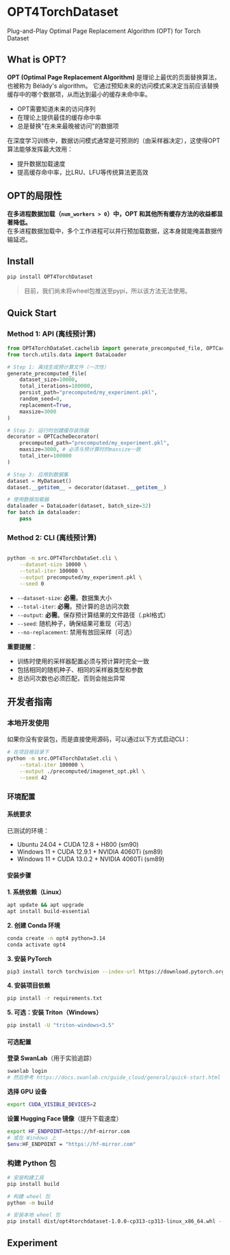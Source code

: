 # OPT4TorchDataset
Plug-and-Play Optimal Page Replacement Algorithm (OPT) for Torch Dataset

## What is OPT?

**OPT (Optimal Page Replacement Algorithm)** 是理论上最优的页面替换算法，也被称为 Bélády's algorithm。
它通过预知未来的访问模式来决定当前应该替换缓存中的哪个数据项，从而达到最小的缓存未命中率。


- OPT需要知道未来的访问序列
- 在理论上提供最佳的缓存命中率
- 总是替换"在未来最晚被访问"的数据项

在深度学习训练中，数据访问模式通常是可预测的（由采样器决定），这使得OPT算法能够发挥最大效用：
- 提升数据加载速度
- 提高缓存命中率，比LRU、LFU等传统算法更高效

## OPT的局限性

**在多进程数据加载（`num_workers > 0`）中，OPT 和其他所有缓存方法的收益都显著降低。**  
在多进程数据加载中，多个工作进程可以并行预加载数据，这本身就能掩盖数据传输延迟。

## Install
```bash
pip install OPT4TorchDataset
```
> 目前，我们尚未将wheel包推送至pypi，所以该方法无法使用。

## Quick Start

### Method 1: API (离线预计算)

```python
from OPT4TorchDataSet.cachelib import generate_precomputed_file, OPTCacheDecorator
from torch.utils.data import DataLoader

# Step 1: 离线生成预计算文件（一次性）
generate_precomputed_file(
    dataset_size=10000,
    total_iterations=100000,
    persist_path="precomputed/my_experiment.pkl",
    random_seed=0,
    replacement=True,
    maxsize=3000
)

# Step 2: 运行时创建缓存装饰器
decorator = OPTCacheDecorator(
    precomputed_path="precomputed/my_experiment.pkl",
    maxsize=3000, # 必须与预计算时的maxsize一致
    total_iter=100000
)

# Step 3: 应用到数据集
dataset = MyDataset()
dataset.__getitem__ = decorator(dataset.__getitem__)

# 使用数据加载器
dataloader = DataLoader(dataset, batch_size=32)
for batch in dataloader:
    pass
```

### Method 2: CLI (离线预计算)

```bash

python -m src.OPT4TorchDataSet.cli \
    --dataset-size 10000 \
    --total-iter 100000 \
    --output precomputed/my_experiment.pkl \
    --seed 0
```

- `--dataset-size`: **必需**。数据集大小
- `--total-iter`: **必需**。预计算的总访问次数
- `--output`: **必需**。保存预计算结果的文件路径（.pkl格式）
- `--seed`: 随机种子，确保结果可重现（可选）
- `--no-replacement`: 禁用有放回采样（可选）


**重要提醒**：
- 训练时使用的采样器配置必须与预计算时完全一致
- 包括相同的随机种子、相同的采样器类型和参数
- 总访问次数也必须匹配，否则会抛出异常

## 开发者指南

### 本地开发使用

如果你没有安装包，而是直接使用源码，可以通过以下方式启动CLI：

```bash
# 在项目根目录下
python -m src.OPT4TorchDataSet.cli \
    --total-iter 100000 \
    --output ./precomputed/imagenet_opt.pkl \
    --seed 42
```

### 环境配置

#### 系统要求

已测试的环境：
- Ubuntu 24.04 + CUDA 12.8 + H800 (sm90)
- Windows 11 + CUDA 12.9.1 + NVIDIA 4060Ti (sm89)
- Windows 11 + CUDA 13.0.2 + NVIDIA 4060Ti (sm89)

#### 安装步骤

**1. 系统依赖（Linux）**
```bash
apt update && apt upgrade
apt install build-essential
```

**2. 创建 Conda 环境**
```bash
conda create -n opt4 python=3.14
conda activate opt4
```

**3. 安装 PyTorch**
```bash
pip3 install torch torchvision --index-url https://download.pytorch.org/whl/cu130
```

**4. 安装项目依赖**
```bash
pip install -r requirements.txt
```

**5. 可选：安装 Triton（Windows）**
```bash
pip install -U "triton-windows<3.5"
```

#### 可选配置

**登录 SwanLab**（用于实验追踪）
```bash
swanlab login
# 然后参考 https://docs.swanlab.cn/guide_cloud/general/quick-start.html
```

**选择 GPU 设备**
```bash
export CUDA_VISIBLE_DEVICES=2
```

**设置 Hugging Face 镜像**（提升下载速度）
```bash
export HF_ENDPOINT=https://hf-mirror.com
# 或在 Windows 上
$env:HF_ENDPOINT = "https://hf-mirror.com"
```

### 构建 Python 包

```bash
# 安装构建工具
pip install build

# 构建 wheel 包
python -m build

# 安装本地 wheel 包
pip install dist/opt4torchdataset-1.0.0-cp313-cp313-linux_x86_64.whl --force-reinstall
```

## Experiment